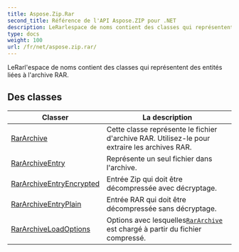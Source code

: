 ```yaml
---
title: Aspose.Zip.Rar
second_title: Référence de l'API Aspose.ZIP pour .NET
description: LeRarlespace de noms contient des classes qui représentent des entités liées à larchive RAR.
type: docs
weight: 100
url: /fr/net/aspose.zip.rar/
---
```

LeRarl'espace de noms contient des classes qui représentent des entités liées à l'archive RAR.

## Des classes

| Classer | La description |
| --- | --- |
| [RarArchive](./rararchive/) | Cette classe représente le fichier d'archive RAR. Utilisez-le pour extraire les archives RAR. |
| [RarArchiveEntry](./rararchiveentry/) | Représente un seul fichier dans l'archive. |
| [RarArchiveEntryEncrypted](./rararchiveentryencrypted/) | Entrée Zip qui doit être décompressée avec décryptage. |
| [RarArchiveEntryPlain](./rararchiveentryplain/) | Entrée RAR qui doit être décompressée sans décryptage. |
| [RarArchiveLoadOptions](./rararchiveloadoptions/) | Options avec lesquelles[`RarArchive`](../aspose.zip.rar/rararchive/) est chargé à partir du fichier compressé. |


